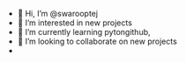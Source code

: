 - 👋 Hi, I’m @swarooptej
- 👀 I’m interested in new projects
- 🌱 I’m currently learning pytongithub,
- 💞️ I’m looking to collaborate on new projects
-

<!---
swarooptej/swarooptej is a ✨ special ✨ repository because its `README.md` (this file) appears on your GitHub profile.
You can click the Preview link to take a look at your changes.
--->
